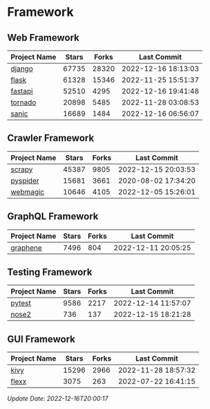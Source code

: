# Framework

## Web Framework
| Project Name | Stars | Forks | Last Commit |
| ------------ | ----- | ----- | ----------- |
| [django](https://github.com/django/django) | 67735 | 28320 | 2022-12-16 18:13:03 |
| [flask](https://github.com/pallets/flask) | 61328 | 15346 | 2022-11-25 15:51:37 |
| [fastapi](https://github.com/tiangolo/fastapi) | 52510 | 4295 | 2022-12-16 19:41:48 |
| [tornado](https://github.com/tornadoweb/tornado) | 20898 | 5485 | 2022-11-28 03:08:53 |
| [sanic](https://github.com/sanic-org/sanic) | 16689 | 1484 | 2022-12-16 06:56:07 |

## Crawler Framework
| Project Name | Stars | Forks | Last Commit |
| ------------ | ----- | ----- | ----------- |
| [scrapy](https://github.com/scrapy/scrapy) | 45387 | 9805 | 2022-12-15 20:03:53 |
| [pyspider](https://github.com/binux/pyspider) | 15681 | 3661 | 2020-08-02 17:34:20 |
| [webmagic](https://github.com/code4craft/webmagic) | 10646 | 4105 | 2022-12-05 15:26:01 |

## GraphQL Framework
| Project Name | Stars | Forks | Last Commit |
| ------------ | ----- | ----- | ----------- |
| [graphene](https://github.com/graphql-python/graphene) | 7496 | 804 | 2022-12-11 20:05:25 |

## Testing Framework
| Project Name | Stars | Forks | Last Commit |
| ------------ | ----- | ----- | ----------- |
| [pytest](https://github.com/pytest-dev/pytest) | 9586 | 2217 | 2022-12-14 11:57:07 |
| [nose2](https://github.com/nose-devs/nose2) | 736 | 137 | 2022-12-15 18:21:28 |

## GUI Framework
| Project Name | Stars | Forks | Last Commit |
| ------------ | ----- | ----- | ----------- |
| [kivy](https://github.com/kivy/kivy) | 15296 | 2966 | 2022-11-28 18:57:32 |
| [flexx](https://github.com/flexxui/flexx) | 3075 | 263 | 2022-07-22 16:41:15 |

*Update Date: 2022-12-16T20:00:17*